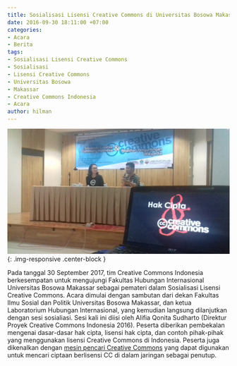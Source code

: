 ```yaml
---
title: Sosialisasi Lisensi Creative Commons di Universitas Bosowa Makassar
date: 2016-09-30 18:11:00 +07:00
categories:
- Acara
- Berita
tags:
- Sosialisasi Lisensi Creative Commons
- Sosialisasi
- Lisensi Creative Commons
- Universitas Bosowa
- Makassar
- Creative Commons Indonesia
- Acara
author: hilman
---
```


![20160930_143253.jpg](/uploads/20160930_143253.jpg){: .img-responsive .center-block }

Pada tanggal 30 September 2017, tim Creative Commons Indonesia berkesempatan untuk mengujungi Fakultas Hubungan Internasional Universitas Bosowa Makassar sebagai pemateri dalam Sosialisasi Lisensi Creative Commons. Acara dimulai dengan sambutan dari dekan Fakultas Ilmu Sosial dan Politik Universitas Bosowa Makassar, dan ketua Laboratorium Hubungan Internasional, yang kemudian langsung dilanjutkan dengan sesi sosialiasi. Sesi kali ini diisi oleh Alifia Qonita Sudharto (Direktur Proyek Creative Commons Indonesia 2016). Peserta diberikan pembekalan mengenai dasar-dasar hak cipta, lisensi hak cipta, dan contoh pihak-pihak yang menggunakan lisensi Creative Commons di Indonesia. Peserta juga dikenalkan dengan [mesin pencari Creative Commons](http://search.creativecommons.org/) yang dapat digunakan untuk mencari ciptaan berlisensi CC di dalam jaringan sebagai penutup.